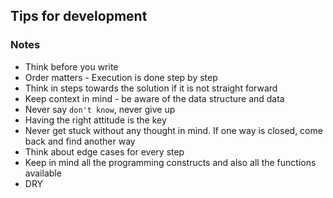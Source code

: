 ## Tips for development

### Notes
- Think before you write
- Order matters - Execution is done step by step
- Think in steps towards the solution if it is not straight forward
- Keep context in mind - be aware of the data structure and data
- Never say `don't know`, never give up 
- Having the right attitude is the key
- Never get stuck without any thought in mind. If one way is closed, come back and find another way
- Think about edge cases for every step
- Keep in mind all the programming constructs and also all the functions available
- DRY
